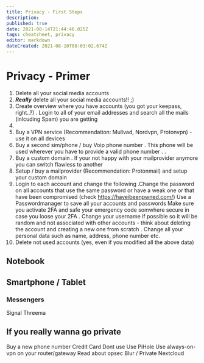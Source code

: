 ```yaml
---
title: Privacy - First Steps
description: 
published: true
date: 2021-08-14T21:44:46.025Z
tags: cheatsheet, privacy
editor: markdown
dateCreated: 2021-08-10T08:03:02.674Z
---
```


# Privacy - Primer
1. Delete all your social media accounts
2. ***Really*** delete all your social media accounts!! ;)
3. Create overview where you have accounts (you got your keepass, right..?)
. Login to all of your email addresses and search all the mails (inlcuding Spam) you are getting
4.
4. Buy a VPN service (Recommendation: Mullvad, Nordvpn, Protonvpn) - use it on all devices
5. Buy a second sim/phone / buy Voip phone number
. This phone will be used wherever you have to provide a valid phone number
.
.
5. Buy a custom domain
. If your not happy with your mailprovider anymore you can switch flawless to another
6. Setup / buy a mailprovider (Recommendation: Protonmail) and setup your custom domain
7. Login to each account and change the following
.Change the password on all accounts that use the same password or have a weak one or that have been compromised (check https://haveibeenpwned.com/)
Use a Passwordmanager to save all your accounts and passwords 
Make sure you activate 2FA and safe your emergency code somwhere secure in case you loose your 2FA
. Change your username if possible so it will be random and not associated with other accounts - think about deleting the account and creating a new one from scratch
. Change all your personal data such as name, address, phone number etc.
8. Delete not used accounts (yes, even if you modified all the above data)


## Notebook


## Smartphone / Tablet
### Messengers
Signal
Threema


## If you really wanna go private
Buy a new phone number
Credit Card
 Dont use
Use PiHole
Use always-on-vpn on your router/gateway
Read about opsec
Blur / 
Private Nextcloud

